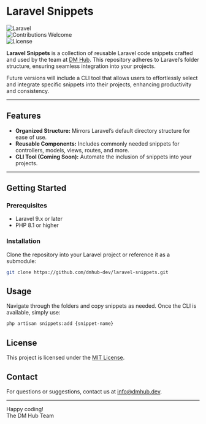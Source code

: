 # Laravel Snippets

![Laravel](https://img.shields.io/badge/Laravel-9.x-red)  
![Contributions Welcome](https://img.shields.io/badge/contributions-welcome-brightgreen)  
![License](https://img.shields.io/badge/license-MIT-blue)

**Laravel Snippets** is a collection of reusable Laravel code snippets crafted and used by the team at [DM Hub](https://dmhub.dev). This repository adheres to Laravel’s folder structure, ensuring seamless integration into your projects.

Future versions will include a CLI tool that allows users to effortlessly select and integrate specific snippets into their projects, enhancing productivity and consistency.

---

## Features

- **Organized Structure:** Mirrors Laravel’s default directory structure for ease of use.
- **Reusable Components:** Includes commonly needed snippets for controllers, models, views, routes, and more.
- **CLI Tool (Coming Soon):** Automate the inclusion of snippets into your projects.

---

## Getting Started

### Prerequisites

- Laravel 9.x or later
- PHP 8.1 or higher

### Installation

Clone the repository into your Laravel project or reference it as a submodule:

```bash
git clone https://github.com/dmhub-dev/laravel-snippets.git
```

## Usage

Navigate through the folders and copy snippets as needed. Once the CLI is available, simply use:

```bash
php artisan snippets:add {snippet-name}
```

## License

This project is licensed under the [MIT License](LICENSE).

## Contact

For questions or suggestions, contact us at [info@dmhub.dev](mailto:info@dmhub.dev).

---

Happy coding!  
The DM Hub Team
